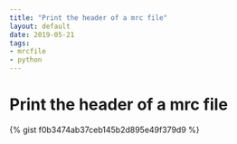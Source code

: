 ```yaml
---
title: "Print the header of a mrc file"
layout: default
date: 2019-05-21
tags:
- mrcfile
- python
---
```


# Print the header of a mrc file

{% gist f0b3474ab37ceb145b2d895e49f379d9 %}
